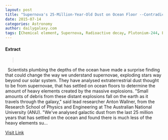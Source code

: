 ```yaml
---
layout: post
title: "Supernova's 25-Million-Year-Old Dust on Ocean Floor --Contradicts Current Theories"
date: 2015-07-14
categories: Astronomy
author: dailygalaxy.com
tags: [Chemical element, Supernova, Radioactive decay, Plutonium-244, Earth, Uranium, Thorium, Physical sciences, Chemical elements, Atoms, Astronomy, Nuclear physics, Chemistry, Nature]
---
```





#### Extract
> 
 

 
Scientists plumbing the depths of the ocean have made a surprise finding that could change the way we understand supernovae, exploding stars way beyond our solar system. They have analysed extraterrestrial dust thought to be from supernovae, that has settled on ocean floors to determine the amount of heavy elements created by the massive explosions.
"Small amounts of debris from these distant explosions fall on the earth as it travels through the galaxy," said lead researcher Anton Wallner, from the Research School of Physics and Engineering at The Australian National University (ANU).
"We've analysed galactic dust from the last 25 million years that has settled on the ocean and found there is much less of the heavy elements su...



[Visit Link](http://feedproxy.google.com/~r/TheDailyGalaxyNewsFromPlanetEarthBeyond/~3/Gaqw3PmQYsU/supernova-25-million-year-old-dust-on-ocean-floor-contradicts-current-theories.html)


